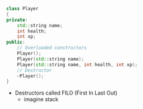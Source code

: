 ```cpp
class Player 
{
private:
	std::string name;
	int health;
	int xp;
public:
	// Overloaded constructors
	Player();
	Player(std::string name);
	Player(std::string name, int health, int xp);
	// Destructor
	~Player();
}
```
- Destructors called FILO (First In Last Out)
	- imagine stack